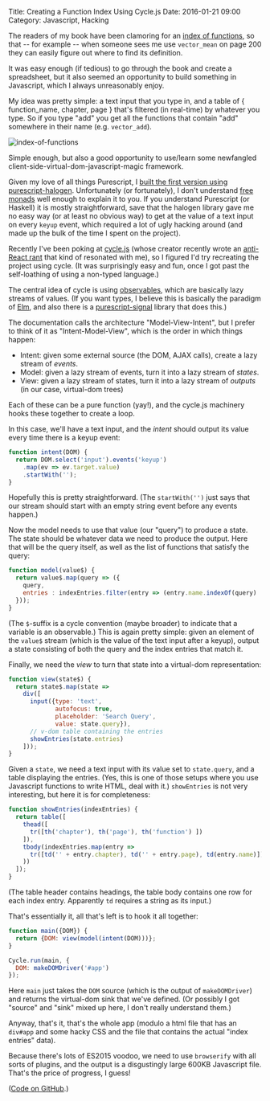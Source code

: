 Title: Creating a Function Index Using Cycle.js
Date: 2016-01-21 09:00
Category: Javascript, Hacking

The readers of my book have been clamoring for an <a href = "https://github.com/joelgrus/data-science-from-scratch/issues/21">index of functions</a>,
so that -- for example -- when someone sees me use `vector_mean` on page 200 they can
easily figure out where to find its definition.

It was easy enough (if tedious) to go through the book and create a spreadsheet,
but it also seemed an opportunity to build something in Javascript, which I always
unreasonably enjoy.

My idea was pretty simple: a text input that you type in, and a table of
{ function_name, chapter, page } that's filtered (in real-time) by whatever you
type. So if you type "add" you get all the functions that contain "add" somewhere
in their name (e.g. `vector_add`).

![index-of-functions]({filename}images/index-of-functions.png)

Simple enough, but also a good opportunity to
use/learn some newfangled client-side-virtual-dom-javascript-magic framework.

Given my love of all things Purescript, I
<a href = "https://github.com/joelgrus/dsfs-function-index">built the first version using purescript-halogen</a>.
Unfortunately (or fortunately), I don't understand <a href="http://www.haskellforall.com/2012/06/you-could-have-invented-free-monads.html">free monads</a>
well enough to explain it to you. If you understand Purescript (or Haskell) it is
mostly straightforward, save that the halogen library gave me no easy way
(or at least no obvious way) to get at the value of a text input on every
`keyup` event, which required a lot of ugly hacking around (and made up the bulk
of the time I spent on the project).

Recently I've been poking at <a href = "http://cycle.js.org/">cycle.js</a>
(whose creator recently wrote an <a href = "http://staltz.com/why-react-redux-is-an-inferior-paradigm.html">anti-React rant</a>
that kind of resonated with me), so I figured I'd try recreating the project
using cycle. (It was surprisingly easy and fun, once I got past the self-loathing
of using a non-typed language.)

The central idea of cycle is using <a href = "http://cycle.js.org/observables.html">observables</a>,
which are basically lazy streams of values. (If you want types, I believe this is basically
the paradigm of <a href ="http://elm-lang.org/">Elm</a>, and also there is a
<a href = "https://github.com/bodil/purescript-signal">purescript-signal</a> library
that does this.)

The documentation calls the architecture
"Model-View-Intent", but I prefer to think of it as "Intent-Model-View", which is the order
in which things happen:

* Intent: given some external source (the DOM, AJAX calls), create a lazy stream
  of _events_.
* Model: given a lazy stream of events, turn it into a lazy stream of _states_.
* View: given a lazy stream of states, turn it into a lazy stream of _outputs_
  (in our case, virtual-dom trees)

Each of these can be a pure function (yay!), and the cycle.js machinery hooks
these together to create a loop.

In this case, we'll have a text input, and the _intent_ should output its value
every time there is a keyup event:

```javascript
function intent(DOM) {
  return DOM.select('input').events('keyup')
    .map(ev => ev.target.value)
    .startWith('');
}
```

Hopefully this is pretty straightforward. (The `startWith('')` just says that our stream should
start with an empty string event before any events happen.)

Now the model needs to use that value (our "query") to produce a state. The state should be
whatever data we need to produce the output. Here that will be the query itself, as well as the
list of functions that satisfy the query:

```javascript
function model(value$) {
  return value$.map(query => ({
    query,
    entries : indexEntries.filter(entry => (entry.name.indexOf(query) !== -1))
  }));
}
```

(The `$`-suffix is a cycle convention (maybe broader) to indicate that a variable
 is an observable.) This is again pretty simple: given an element of the `value$`
stream (which is the value of the text input after a keyup),
output a state consisting of both the query and the index entries that match it.

Finally, we need the _view_ to turn that state into a virtual-dom representation:

```javascript
function view(state$) {
  return state$.map(state =>
    div([
      input({type: 'text',
             autofocus: true,
             placeholder: 'Search Query',
             value: state.query}),
      // v-dom table containing the entries
      showEntries(state.entries)
    ]));
}
```

Given a `state`, we need a text input with its value set to `state.query`,
and a table displaying the entries. (Yes, this is one of those setups where
you use Javascript functions to write HTML, deal with it.)
`showEntries` is not very interesting, but here it is for completeness:

```js
function showEntries(indexEntries) {
  return table([
    thead([
      tr([th('chapter'), th('page'), th('function') ])
    ]),
    tbody(indexEntries.map(entry =>
      tr([td('' + entry.chapter), td('' + entry.page), td(entry.name)])
    ))
  ]);
}
```

(The table header contains headings, the table body contains one row for each
 index entry. Apparently `td` requires a string as its input.)

That's essentially it, all that's left is to hook it all together:

```js
function main({DOM}) {
  return {DOM: view(model(intent(DOM)))};
}

Cycle.run(main, {
  DOM: makeDOMDriver('#app')
});
```

Here `main` just takes the `DOM` source (which is the output of `makeDOMDriver`)
and returns the virtual-dom sink that we've defined. (Or possibly I got "source"
and "sink" mixed up here, I don't really understand them.)

Anyway, that's it, that's the whole app (modulo a html file that has an `div#app`
and some hacky CSS and the file that contains the actual "index entries" data).

Because there's lots of ES2015 voodoo, we need to use `browserify` with all sorts
of plugins, and the output is a disgustingly large 600KB Javascript file. That's
the price of progress, I guess!

(<a href = "https://github.com/joelgrus/dsfs-function-index-cycle-js">Code on GitHub</a>.)
